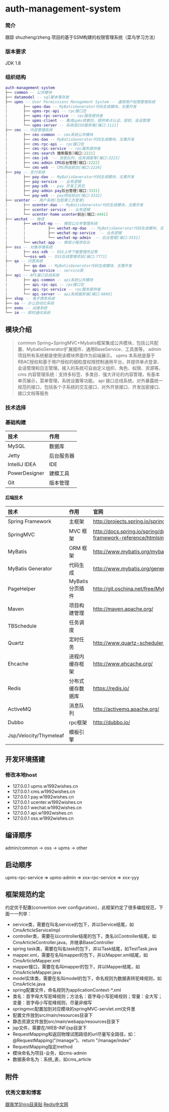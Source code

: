 # auth-management-system
### 简介
跟踪 shuzheng/zheng 项目的基于SSM构建的权限管理系统（菜鸟学习方法）
### 版本要求
JDK 1.8
### 组织结构
```lua
auth-management-system
├── common -- 公共模块
├── datamodel -- sql脚本等存放
├── upms -- User Permissions Management System -- 通用用户权限管理系统
|       ├── upms-dao -- MyBatisGenerator代码生成模块，无需开发
|       ├── upms-rpc-api -- rpc接口包
|       ├── upms-rpc-service -- rpc服务提供者
|       ├── upms-client -- 集成upms依赖包，提供单点认证、授权、会话管理
|       └── upms-server -- 系统及SSO服务端[端口:1111]
├── cms -- 内容管理系统
|       ├── cms-common -- cms系统公共模块
|       ├── cms-dao -- MyBatisGenerator代码生成模块，无需开发
|       ├── cms-rpc-api -- rpc接口包
|       ├── cms-rpc-service -- rpc服务提供者
|       ├── cms-search 搜索服务[端口:2221]
|       ├── cms-job  -- 消息队列、任务调度等[端口:2223]
|       ├── cms-admin CMS后台管理[端口:2222]
|       └── cms-web -- CMS网站前台[端口:2224]
├── pay -- 支付系统
|       ├── pay-dao -- MyBatisGenerator代码生成模块，无需开发
|       ├── pay-service -- 业务逻辑
|       ├── pay-sdk -- pay 开发工具包
|       ├── pay-admin pay后台管理[端口:3331]
|       └── pay-web -- pay网站前台[端口:3332]
├── ucenter -- 用户系统(包括第三方登录)
|       ├── ucenter-dao -- MyBatisGenerator代码生成模块，无需开发
|       ├── ucenter-service -- 业务逻辑
|       └── ucenter-home ucenter前台[端口:4441]
├── wechat -- 微信
|       ├── wechat-mp --  微信公众号管理系统
|       |          ├── wechat-mp-dao  -- MyBatisGenerator代码生成模块，无需开发
|       |          ├── wechat-mp-service  -- 业务逻辑
|       |          └── wechat-mp-admin  -- 后台管理[端口:5551]
|       └── wechat-app -- 微信小程序后台
├── oss -- 对象存储系统
|       ├── oss-sdk -- OSS上传下载管理凭证等
|       └──oss-web -- OSS在线管理项目[端口:7771]
├── qa -- 问答系统
|       ├── qa-dao -- MyBatisGenerator代码生成模块，无需开发
|       └── qa-service -- service层
├── api -- API接口总线系统
|       ├── api-common -- api系统公共模块
|       ├── api-rpc-api -- rpc接口包
|       ├── api-rpc-service -- rpc服务提供者
|       └── api-server -- api系统服务端[端口:6666]
├── shop -- 电子商务系统
├── oa -- 办公自动化系统
├── eoms -- 运维系统
└── im -- 即时通讯系统
```

## 模块介绍
>common 
Spring+SpringMVC+Mybatis框架集成公共模块，包括公共配置、MybatisGenerator扩展插件、通用BaseService、工具类等。
>admin
项目所有系统都是使用该模块界面作为前端展示。
>upms
本系统是基于RBAC授权和基于用户授权的细粒度权限控制通用平台，并提供单点登录、会话管理和日志管理。接入的系统可自由定义组织、角色、权限、资源等。
>cms
内容管理系统：支持多标签、多类目、强大评论的内容管理，有基本单页展示，菜单管理，系统设置等功能。
>api
接口总线系统，对外暴露统一规范的接口，包括各个子系统的交互接口、对外开放接口、开发加密接口、接口文档等服务
### 技术选择
### 基础构建
| 技术 | 作用 |
| :------- | :------- |
| MySQL    | 数据库    | 
| Jetty    | 后台服务器 |
| IntelliJ IDEA | IDE |
| PowerDesigner | 建模工具 |
| Git      | 版本管理 |
#### 后端技术
| 技术 | 作用 | 官网 |
| :------- | :------- | :------|
| Spring Framework | 主框架           | http://projects.spring.io/spring-framework/ |
| SpringMVC        | MVC 框架         | 	http://docs.spring.io/spring/docs/current/spring-framework-reference/htmlsingle/#mvc |
| MyBatis          | ORM 框架         | http://www.mybatis.org/mybatis-3/zh/index.html |
| MyBatis Generator| 代码生成         | 	http://www.mybatis.org/generator/index.html |
| PageHelper       | MyBatis分页插件  | http://git.oschina.net/free/Mybatis_PageHelper |
| Maven	           | 项目构建管理	  | http://maven.apache.org/ |
| TBSchedule       | 任务调度         |
| Quartz           | 定时任务         | http://www.quartz-scheduler.org/|
| Ehcache          | 进程内缓存框架    | http://www.ehcache.org/ |
| Redis            | 分布式缓存数据库  | https://redis.io/ |
| ActiveMQ         | 消息队列         | http://activemq.apache.org/ |
| Dubbo            | rpc框架          | http://dubbo.io/ |
| Jsp/Velocity/Thymeleaf | 模板引擎   | 
## 开发环境搭建
### 修改本地host
* 127.0.0.1 upms.w1992wishes.cn
* 127.0.0.1 cms.w1992wishes.cn
* 127.0.0.1 pay.w1992wishes.cn
* 127.0.0.1 ucenter.w1992wishes.cn
* 127.0.0.1 wechat.w1992wishes.cn
* 127.0.0.1 api.w1992wishes.cn
* 127.0.0.1 oss.w1992wishes.cn

## 编译顺序
admin/common -> oss -> upms -> other

## 启动顺序
upms-rpc-service => upms-admin => xxx-rpc-service => xxx-yyy

## 框架规范约定

约定优于配置(convention over configuration)，此框架约定了很多编程规范，下面一一列举：

- service类，需要在叫名service的包下，并以Service结尾，如CmsArticleServiceImpl
- controller类，需要在以controller结尾的包下，类名以Controller结尾，如CmsArticleController.java，并继承BaseController
- spring task类，需要在叫名task的包下，并以Task结尾，如TestTask.java
- mapper.xml，需要在名叫mapper的包下，并以Mapper.xml结尾，如CmsArticleMapper.xml
- mapper接口，需要在名叫mapper的包下，并以Mapper结尾，如CmsArticleMapper.java
- model实体类，需要在名叫model的包下，命名规则为数据表转驼峰规则，如CmsArticle.java
- spring配置文件，命名规则为applicationContext-*.xml
- 类名：首字母大写驼峰规则；方法名：首字母小写驼峰规则；常量：全大写；变量：首字母小写驼峰规则，尽量非缩写
- springmvc配置加到对应模块的springMVC-servlet.xml文件里
- 配置文件放到src/main/resources目录下
- 静态资源文件放到src/main/webapp/resources目录下
- jsp文件，需要在/WEB-INF/jsp目录下
- RequestMapping和返回物理试图路径的url尽量写全路径，如：@RequestMapping("/manage")、return "/manage/index"
- RequestMapping指定method
- 模块命名为项目-业务，如cms-admin
- 数据表命名为：系统_表，如cms_article

## 附件
### 优秀文章和博客
[跟我学Shiro目录贴](http://jinnianshilongnian.iteye.com/blog/2018398 "跟我学Shiro目录贴")
[Redis中文网](http://www.redis.net.cn/ "Redis中文网")
